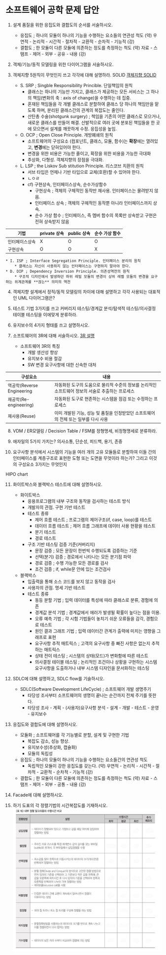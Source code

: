 # 소프트웨어 공학 문제 답안

1. 설계 품질을 위한 응집도와 결합도의 순서를 서술하시오.
    * 응집도 ; 하나의 모듈이 하나의 기능을 수행하는 요소들의 연관성 척도
    (약) 우연적 - 논리적 - 시간적 - 절차적 - 교환적 - 순차적 - 기능적 (강)
    * 결합도 ; 한 모듈이 다른 모듈에 의존하는 정도를 측정하는 척도
    (약) 자료 - 스탬프 - 제어 - 외부 - 공유 - 내용 (강)

2. 객체/기능/동적 모델링을 위한 다이어그램을 서술하시오.



3. 객체지향 5원칙이 무엇인지 쓰고 각각에 대해 설명하라.
SOLID
[객체지향 SOLID](https://www.nextree.co.kr/p6960/)
    * S. SRP ; Singble Responsibility Princible. 단일책임의 원칙
        * 클래스는 하나의 기능만 가지고, 클래스가 제공하는 모든 서비스는 그 하나의 책임(변화의 축 : axis of change)을 수행하는 데 집중.
        * 혼재된 책임들을 각 개별 클래스로 분할하여 클래스 당 하나의 책임만을 맡도록 하며, 분리된 클래스간의 관계의 복잡도는 줄인다.
        * 산탄총 수술(shotgunk surgery) ; 책임을 기존의 어떤 클래스로 모으거나, 새로운 클래스를 만들어 해결. 산발적으로 여러 곳에 분포된 책임들을 한 곳에 모으면서 설계를 깨끗하게 수정. 응집성을 높임.
    * O. OCP ; Open Close Principle. 개방폐쇄의 원칙
        * 소프트웨어의 구성요소 (컴포넌트, 클래스, 모듈, 함수)는 **확장**에는 열려있고, **변경**에는 닫혀있어야 한다.
        * 변경을 위한 비용은 가능한 줄이고, 확장을 위한 비용을 가능한 극대화
        * 추상화, 다형성. 객체지향의 장점을 극대화.
    * L. LSP ; the Liskov Sub stitution Principle. 리스코브 치환의 원칙
        * 서브 타입은 언제나 기반 타입으로 교체(호환)할 수 있어야 한다.
        * ㄴㅇㄹ
        * cf) 구현상속, 인터페이스상속, 순수가상함수
            * 구현상속 ; 객체의 구체적인 동작만 재사용. 인터페이스는 물려받지 않음.
            * 인터페이스 상속 ; 객체의 구체적인 동작뿐 아니라 인터페이스까지 상속.
            * 순수 가상 함수 ; 인터페이스, 즉 멤버 함수의 목록만 상속받고 구현은 전혀 상속받지 않음
        
        
|기법|private 상속|public 상속|순수 가상 함수|
|---|---|---|---|
|인터페이스상속|X|O|O|
|구현상속|O|O|X|

    * I. ISP ; Interface Segregation Principle. 인터페이스 분리의 원칙
        * 클래스는 자신이 사용하지 않는 인터페이스는 구현하지 말아야 한다.
    * D. DIP ; Dependency Inversion Principle. 의존성역전의 원칙
        * 구조적 디자인에서 발생하던 하위 레빌 모듈의 변경이 상위 레벨 모듈의 변경을 요구하는 위계관계를 **끊는** 의미의 역전


4. 객체지향 설계에서 정적/동적 모델링의 차이에 대해 설명하고 각각 사용되는 대표적인 UML 다이어그램은?

5. 테스트 기법 3가지를 쓰고 커버리지 테스팅/경계값 분석/탐색적 테스팅/의사결정 테이블 테스팅을 이에맞게 분류하라.

6. 유지보수의 4가지 형태를 쓰고 설명하시오.

7. 소프트웨어의 3R에 대해 서술하시오.
[3R 설명](http://blog.skby.net/3rreverse-engineering-re-engineering-reuse/)
    * 소프트웨어 3R의 특징
        * 개발 생산성 향상
        * 유지보수 비용 절감
        * SW 변경 요구사항에 대한 신속한 대처
        
|구성요소|내용|
|---|---|
|역공학(Reverse Engineering|자동화된 도구의 도움으로 물리적 수준의 정보를 논리적인 소프트웨어 정보의 서술로 추출하는 프로세스|
|재공학(Re-engineering)|자동화된 도구로 현존하는 시스템을 점검 또는 수정하는 프로세스|
|재사용(Reuse)|이미 개발된 기능, 성능 및 품질을 인정받았던 소프트웨어의 전체 또는 일부를 다시 사용|

8. VDM /  ER모델링 / Decision Table / FSM를 정형명세, 비정형명세로 분류하라.

9. 애자일의 5가지 가치는?
의사소통, 단순성, 피드백, 용기, 존중

10. 요구사항 분석에서 시스템의 기능을 여러 개의 고유 모듈들로 분할하여 이들 간의 인터페이스를 계층구조로 표현한 도형 또는 도면을 무엇이라 하는가? 그리고 이것의 구성요소 3가지는 무엇인지 

HIPO chart

11. 화이트박스와 블랙박스 테스트에 대해 설명하시오.
    * 화이트박스
        * 응용프로그램의 내부 구조와 동작을 검사하는 테스트 방식
        * 개발자의 관점. 구현 기반 테스트
        *  테스트 종류
            *  제어 흐름 테스트 ; 프로그램의 제어구조(if, case, loop)를 테스트
            *  데이터 흐름 테스트 ; 제어 흐름 그래프에 데이터 사용 현황을 테스트
            *  분기 테스트
            *  경로 테스트
        *  구조 기반 테스팅 검증 기준(커버리지)
            *  문장 검증 ; 모든 문장이 한번씩 수행되도록 검증하는 기준
            *  선택(분기) 검증 ; 경로에서 나타나는 모든 분기점 파악
            *  경로 검증 ; 수행 가능한 모든 경로를 검사
            *  조건 검증 ; if, while문 안에 있는 조건검사
    * 블랙박스
        * 입출력을 통해 소스 코드를 보지 않고 동작을 검사
        * 사용자의 관점. 명세 기반 테스트
        * 테스트 종류
            * 동등 분할 기법 ; 입력 데이터를 특성에 따라 클래스로 분류, 경험에 의존
            * 경계값 분석 기법 ; 경계값에서 에러가 발생될 확률이 높다는 점을 이용.
            * 오류 예측 기법 ; 각 시험 기법들이 놓치기 쉬운 오류들을 감각, 경험으로 테스트
            * 원인 결과 그래프 기법 ; 입력 데이터간 관계가 출력에 미치는 영향을 그래프로 표현
            * 요구사항 추적 매트릭스 ; 고객의 요구사항 중 빠진 사항은 없는지 추적하는 매트릭스
            * 상태 전이 테스팅 ; 시스템의 상태(모드)가 변화함에 따른 테스트
            * 의사결정 테이블 테스팅 ; 논리적인 조건이나 상황을 구현하는 시스템 요구사항을 도출하거나 내부 시스템 디자인을 문서화하는 테스팅
            
12. SDLC에 대해 설명하고, SDLC flow를 기술하시오.
    * SDLC(Software Development LifeCycle) ; 소프트웨어 개발 생명주기
        * 타당성 조사부터 소프트웨어의 생명이 끝나는 순간까지 전체 주기를 뜻한다.
        * 타당성 조사 - 계획 - (사용자)요구사항 분석 - 설계 - 개발 - 테스트 - 운영 - 유지보수

13. 응집도와 결합도에 대해 설명하시오.
    *  모듈화 ; 소프트웨어를 각 기능별로 분할, 설계 및 구현한 기법
        *  복잡도 감소, 성능 향상.
        *  유지보수성(추상화, 캡슐화)
        *  모듈의 독립성
    * 응집도 ; 하나의 모듈이 하나의 기능을 수행하는 요소들간의 연관성 척도
        *  독립적인 모듈이 강한 응집도를 갖는다.
    (약) 우연적 - 논리적 - 시간적 - 절차적 - 교환적 - 순차적 - 기능적 (강)
    * 결합도 ; 한 모듈이 다른 모듈에 의존하는 정도를 측정하는 척도
    (약) 자료 - 스탬프 - 제어 - 외부 - 공통 - 내용 (강)

14. Facade에 대해 설명하시오.

15. 하기 도표의 각 정렬기법의 시간복잡도를 기재하시오.
![sorting](./assets/photo.jpeg)
